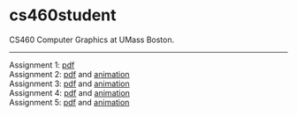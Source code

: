 # cs460student
CS460 Computer Graphics at UMass Boston.

---

Assignment 1: [pdf](https://jamesedmichaud.github.io/01/Michaud_CS460_Assignment_01.pdf)  
Assignment 2: [pdf](https://jamesedmichaud.github.io/02/Michaud_CS460_Assignment_02.pdf) and [animation](https://jamesedmichaud.github.io/02/index.html)  
Assignment 3: [pdf](https://jamesedmichaud.github.io/03/Michaud_CS460_Assignment_03.pdf) and [animation](https://jamesedmichaud.github.io/03/index.html)  
Assignment 4: [pdf](https://jamesedmichaud.github.io/04/Michaud_CS460_Assignment_04.pdf) and [animation](https://jamesedmichaud.github.io/04/index.html)  
Assignment 5: [pdf](https://jamesedmichaud.github.io/05/Michaud_CS460_Assignment_05.pdf) and [animation](https://jamesedmichaud.github.io/05/index.html)  

